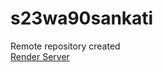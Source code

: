 # s23wa90sankati
Remote repository created <br>
[Render Server](https://s60wa90sankati.onrender.com/)
